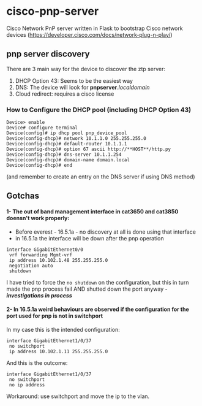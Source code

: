 # cisco-pnp-server
Cisco Network PnP server written in Flask to bootstrap Cisco network devices
(https://developer.cisco.com/docs/network-plug-n-play/)

## pnp server discovery
There are 3 main way for the device to discover the ztp server:

1. DHCP Option 43: Seems to be the easiest way
2. DNS: The device will look for **pnpserver**.*localdomain*
3. Cloud redirect: requires a cisco license

### How to Configure the DHCP pool (including DHCP Option 43)
```
Device> enable
Device# configure terminal
Device(config)# ip dhcp pool pnp_device_pool
Device(config-dhcp)# network 10.1.1.0 255.255.255.0
Device(config-dhcp)# default-router 10.1.1.1
Device(config-dhcp)# option 67 ascii http://**HOST**/http.py
Device(config-dhcp)# dns-server 10.1.1.254
Device(config-dhcp)# domain-name domain.local
Device(config-dhcp)# end
```
(and remember to create an entry on the DNS server if using DNS method)

## Gotchas
#### 1- The out of band management interface in cat3650 and cat3850 doensn't work properly:
  * Before everest - 16.5.1a - no discovery at all is done using that interface
  * in 16.5.1a the interface will be down after the pnp operation  
  
   ```
   interface GigabitEthernet0/0
    vrf forwarding Mgmt-vrf
    ip address 10.102.1.48 255.255.255.0
    negotiation auto
    shutdown
   ```
   I have tried to force the `no shutdown` on the configuration, but this in turn made the pnp process fail AND shutted down the port anyway - **_investigations in process_**
   
#### 2- In 16.5.1a weird behaviours are observed if the configuration for the port used for pnp is not in switchport
  In my case this is the intended configuration:
```
interface GigabitEthernet1/0/37
 no switchport
 ip address 10.102.1.11 255.255.255.0
```
  And this is the outcome:
```
interface GigabitEthernet1/0/37
 no switchport
 no ip address
```
Workaround: use switchport and move the ip to the vlan.
